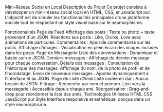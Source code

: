 Mini-Réseau Social en Local
Description du Projet
Ce projet consiste à développer un mini-réseau social local en HTML, CSS, et JavaScript pur. L'objectif est de simuler les fonctionnalités principales d'une plateforme sociale tout en respectant un style visuel basé sur le neumorphisme.

Fonctionnalités
Page de Feed
Affichage des posts : Texte ou photo + texte provenant d'un JSON.
Réactions aux posts : Like, Dislike, Love avec animations de particules.
Commentaires : Ajout de commentaires sur les posts.
Affichage d'images : Visualisation en plein écran des images incluses dans les posts.
Page de Messagerie
Liste des conversations : Dynamique et basée sur un JSON.
Derniers messages : Affichage du dernier message pour chaque conversation.
Détails des messages :
Consultation de l'historique des messages.
Affichage du nom, de la photo de profil et de l'horodatage.
Envoi de nouveaux messages : Ajoutés dynamiquement à l'interface et au JSON.
Page de Liste d’Amis
Liste codée en dur : Aucun besoin de JSON.
Filtrage : Recherche par nom et prénom.
Lien vers la messagerie : Accessible depuis chaque ami.
Réorganisation : Drag-and-drop pour réordonner la liste des amis.
Technologies Utilisées
HTML
CSS
JavaScript pur
Style
Interface responsive et esthétique, conçue dans un style neumorphisme.
